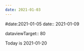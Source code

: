 ```yaml
---
date: 2021-01-03
---
```


#date:2021-01-05
date:: 2021-01-09

dataviewTarget:: 80

Today is 2021-01-20
